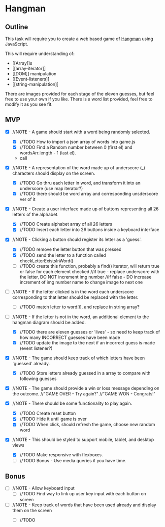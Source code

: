 # Hangman

## Outline

This task will require you to create a web based game of [Hangman](https://en.wikipedia.org/wiki/Hangman_\(game\)) using JavaScript.

This will require understanding of:

- [[Array]]s
- [[array-iterator]]
- [[DOM]] manipulation
-  [[Event-listeners]]
- [[string-manipulation]]

There are images provided for each stage of the eleven guesses, but feel free to use your own if you like. There is a word list provided, feel free to modify it as you see fit.

## MVP

- [x] //NOTE -  A game should start with a word being randomly selected.
    - [x] //TODO How to import a json array of words into game.js
    - [x] //TODO Find a Random number between 0 (first el) and wordsArr.length - 1 (last el).
    - call

- [x] //NOTE - A representation of the word made up of underscore (_) characters should display on the screen.
    - [x] //TODO Go thru each letter in word, and transform it into an underscore (use map iterator?)
    - [x] //TODO there should be word array and corresponding unsderscore ver of it

- [x] //NOTE - Create a user interface made up of buttons representing all 26 letters of the alphabet.
    - [x] //TODO Create alphabet array of all 26 letters
    - [x] //TODO Insert each letter into 26 buttons inside a keyboard interface

- [x] //NOTE - Clicking a button should register its letter as a 'guess'.
    - [x] //TODO remove the letter button that was pressed
    - [x] //TODO send the letter to a function called checkLetterExistsInWord()
    - [ ] //TODO create this function, probably a find() iterator, will return true or false for each element checked
        //if true - replace underscore with the letter, DO NOT increment img number
        //if false - DO increase increment of img number name to change image to next one

- [ ] //NOTE - If the letter clicked is in the word each underscore corresponding to that letter should be replaced with the letter.
    - [ ] //TODO match letter to word[i], and replace in string array?

- [ ] //NOTE - If the letter is not in the word, an additional element to the hangman diagram should be added.
    - [x] //TODO there are eleven guesses or 'lives' - so need to keep track of how many INCORRECT guesses have been made 
    - [x] //TODO update the image to the next if an incorrect guess is made (event listener?)

- [x] //NOTE - The game should keep track of which letters have been 'guessed' already.
    - [x] //TODO Store letters already guessed in a array to compare with following guesses

- [x] //NOTE - The game should provide a win or loss message depending on the outcome.
    //"GAME OVER - Try again?"
    //"GAME WON - Congrats!"

- [x] //NOTE - There should be some functionality to play again.
    - [x] //TODO Create reset button
    - [x] //TODO Hide it until game is over
    - [x] //TODO When click, should refresh the game, choose new random word

- [x] //NOTE - This should be styled to support mobile, tablet, and desktop views
    - [x] //TODO Make responsive with flexboxes.
    - [ ] //TODO Bonus - Use media queries if you have time.

## Bonus

- [ ] //NOTE - Allow keyboard input
    - [ ] //TODO Find way to link up user key input with each button on screen

- [ ] //NOTE - Keep track of words that have been used already and display them on the screen
    - [ ] //TODO  



    
